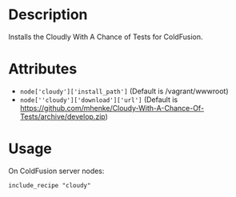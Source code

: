 Description
===========

Installs the Cloudly With A Chance of Tests for ColdFusion.

Attributes
==========

* `node['cloudy']['install_path']` (Default is /vagrant/wwwroot)
* `node[''cloudy']['download']['url']` (Default is https://github.com/mhenke/Cloudy-With-A-Chance-Of-Tests/archive/develop.zip)

Usage
=====

On ColdFusion server nodes:

    include_recipe "cloudy"